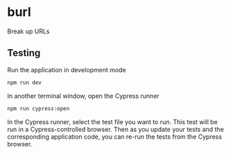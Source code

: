 # burl

Break up URLs

## Testing

Run the application in development mode

```bash
npm run dev
```

In another terminal window, open the Cypress runner

```bash
npm run cypress:open
```

In the Cypress runner, select the test file you want to run. This test will be run in a Cypress-controlled browser. Then as you update your tests and the corresponding application code, you can re-run the tests from the Cypress browser.
